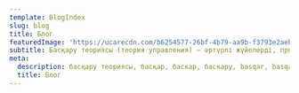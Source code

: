 ```yaml
---
template: BlogIndex
slug: blog
title: Блог
featuredImage: 'https://ucarecdn.com/b6254577-26bf-4b79-aa9b-f3793e2aebdc/'
subtitle: Басқару теориясы (теория управления) – әртүрлі жүйелерді, процестерді және объектілерді басқарудың принциптері мен әдістері туралы ғылым. Басқару теориясының әдістері қолдану саласына қарай – кибернетикада, қолданбалы математикада, компьютерлік бағдарламалауда, әлеуметтануда, саясаттануда, құқықтануда, экономикада ерекшеленеді.
meta:
  description: басқару теориясы, басқар, баскар, баскару, basqar, basqaru, baskar, baskaru, asqar.
  title: Блог
---
```

